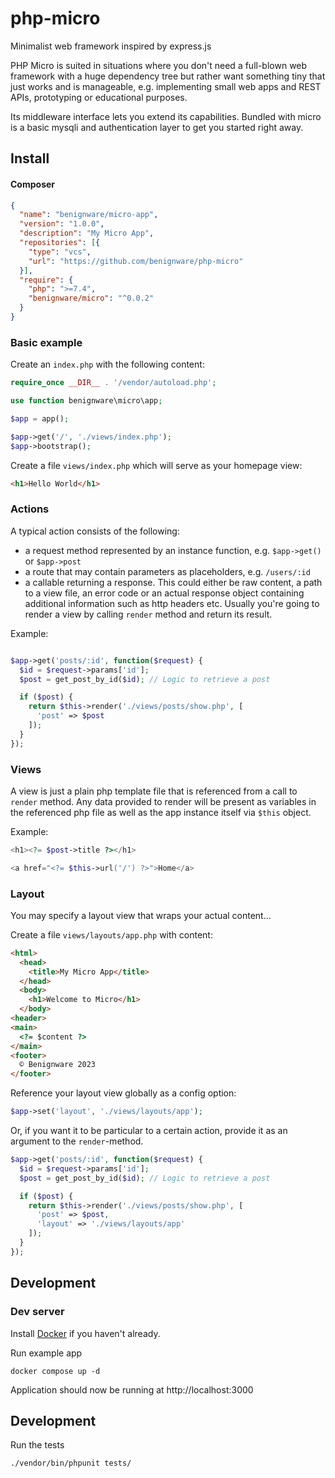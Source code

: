 # php-micro

Minimalist web framework inspired by express.js

PHP Micro is suited in situations where you don't need a full-blown web framework with a huge dependency tree but rather want something tiny that just works and is manageable, e.g. implementing small web apps and REST APIs, prototyping or educational purposes.

Its middleware interface lets you extend its capabilities. Bundled with micro is a basic mysqli and authentication layer to get you started right away.

## Install

#### Composer

```json
{
  "name": "benignware/micro-app",
  "version": "1.0.0",
  "description": "My Micro App",
  "repositories": [{
    "type": "vcs",
    "url": "https://github.com/benignware/php-micro"
  }],
  "require": {
    "php": ">=7.4",
    "benignware/micro": "^0.0.2"
  }
}
```

### Basic example

Create an `index.php` with the following content:

```php
require_once __DIR__ . '/vendor/autoload.php';

use function benignware\micro\app;

$app = app();

$app->get('/', './views/index.php');
$app->bootstrap();

```

Create a file `views/index.php` which will serve as your homepage view:

```html
<h1>Hello World</h1>
```

### Actions

A typical action consists of the following:

* a request method represented by an instance function, e.g. `$app->get()` or `$app->post`
* a route that may contain parameters as placeholders, e.g. `/users/:id`
* a callable returning a response. This could either be raw content, a path to a view file, an error code or an actual response object containing additional information such as http headers etc. Usually you're going to render a view by calling `render` method and return its result.

Example:

```php

$app->get('posts/:id', function($request) {
  $id = $request->params['id'];
  $post = get_post_by_id($id); // Logic to retrieve a post

  if ($post) {
    return $this->render('./views/posts/show.php', [
      'post' => $post
    ]);
  }
});
```

### Views

A view is just a plain php template file that is referenced from a call to `render` method. Any data provided to render will be present as variables in the referenced php file as well as the app instance itself via `$this` object.

Example:

```php
<h1><?= $post->title ?></h1>

<a href="<?= $this->url('/') ?>">Home</a>
```

### Layout

You may specify a layout view that wraps your actual content...

Create a file `views/layouts/app.php` with content:

```html
<html>
  <head>
    <title>My Micro App</title>
  </head>
  <body>
    <h1>Welcome to Micro</h1>
  </body>
<header>
<main>
  <?= $content ?>
</main>
<footer>
  © Benignware 2023
</footer>
```

Reference your layout view globally as a config option:

```php
$app->set('layout', './views/layouts/app');
```

Or, if you want it to be particular to a certain action, provide it as an argument to the `render`-method.

```php
$app->get('posts/:id', function($request) {
  $id = $request->params['id'];
  $post = get_post_by_id($id); // Logic to retrieve a post

  if ($post) {
    return $this->render('./views/posts/show.php', [
      'post' => $post,
      'layout' => './views/layouts/app'
    ]);
  }
});
```

## Development

### Dev server

Install [Docker](https://docs.docker.com/get-docker/) if you haven't already.

Run example app

```shell
docker compose up -d
```

Application should now be running at http://localhost:3000


## Development

Run the tests

```shell
./vendor/bin/phpunit tests/
```